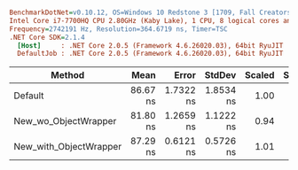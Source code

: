 ``` ini

BenchmarkDotNet=v0.10.12, OS=Windows 10 Redstone 3 [1709, Fall Creators Update] (10.0.16299.125)
Intel Core i7-7700HQ CPU 2.80GHz (Kaby Lake), 1 CPU, 8 logical cores and 4 physical cores
Frequency=2742191 Hz, Resolution=364.6719 ns, Timer=TSC
.NET Core SDK=2.1.4
  [Host]     : .NET Core 2.0.5 (Framework 4.6.26020.03), 64bit RyuJIT
  DefaultJob : .NET Core 2.0.5 (Framework 4.6.26020.03), 64bit RyuJIT


```
|                 Method |     Mean |     Error |    StdDev | Scaled | ScaledSD |
|----------------------- |---------:|----------:|----------:|-------:|---------:|
|                Default | 86.67 ns | 1.7322 ns | 1.8534 ns |   1.00 |     0.00 |
|   New_wo_ObjectWrapper | 81.80 ns | 1.2659 ns | 1.1222 ns |   0.94 |     0.02 |
| New_with_ObjectWrapper | 87.29 ns | 0.6121 ns | 0.5726 ns |   1.01 |     0.02 |
